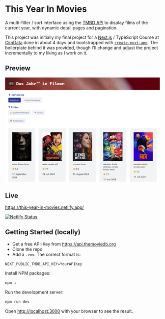 # This Year In Movies

A multi-filter / sort interface using the [TMBD API](https://developer.themoviedb.org/reference/intro/getting-started) to display films of the current year, with dynamic detail pages and pagination. 

This project was initially my final project for a [Next.js](https://nextjs.org) / TypeScript Course at [CimData](https://www.cimdata.de/weiterbildung/mobile-app-entwicklung-full-stack-webentwicklung-next-js-und-typescript/) done in about 4 days and bootstrapped with [`create-next-app`](https://nextjs.org/docs/app/api-reference/create-next-app). The boilerplate behind it was provided, though I'll change and adjust the project incrementally to my liking as I work on it.

## Preview

[![This Year In Movies](/public/img/screenshot.png)](https://app.netlify.com/sites/this-year-in-movies)

## Live
https://this-year-in-movies.netlify.app/

[![Netlify Status](https://api.netlify.com/api/v1/badges/1e7983ed-4de3-492b-a8c8-8704d7b6f4f1/deploy-status)](https://app.netlify.com/sites/this-year-in-movies/deploys)

## Getting Started (locally)

- Get a free API-Key from https://api.themoviedb.org
- Clone the repo
- Add a `.env`. The correct format is:
```
NEXT_PUBLIC_TMDB_API_KEY=YourAPIKey
```

Install NPM packages:
```bash
npm i
```

Run the development server:

```bash
npm run dev
```

Open [http://localhost:3000](http://localhost:3000) with your browser to see the result.
